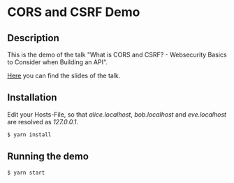 # CORS and CSRF Demo

## Description

This is the demo of the talk "What is CORS and CSRF? - Websecurity Basics to Consider when Building an API".

[Here](https://www.fabian-scheidt.com/projects/cors-and-csrf/20200416_What_is_CORS_and_CSRF.pdf) you can find the slides of the talk.

## Installation

Edit your Hosts-File, so that *alice.localhost*, *bob.localhost* and *eve.localhost* are resolved as *127.0.0.1*.

```bash
$ yarn install
```

## Running the demo

```bash
$ yarn start
```
